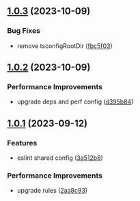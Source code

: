 ## [1.0.3](https://github.com/x-wink/eslint-config/compare/v1.0.2...v1.0.3) (2023-10-09)

### Bug Fixes

-   remove tsconfigRootDir ([fbc5f03](https://github.com/x-wink/eslint-config/commit/fbc5f03e3da1e312f0877f34cfe76197a5456009))

## [1.0.2](https://github.com/x-wink/eslint-config/compare/v1.0.1...v1.0.2) (2023-10-09)

### Performance Improvements

-   upgrade deps and perf config ([d395b84](https://github.com/x-wink/eslint-config/commit/d395b84861e180e42aff82cbfb08ab402fa42eaa))

## [1.0.1](https://github.com/x-wink/eslint-config/compare/v1.0.0...v1.0.1) (2023-09-12)

### Features

-   eslint shared config ([3a512b8](https://github.com/x-wink/eslint-config/commit/3a512b8f3714ffc5b3b15df2eed1b76d497a1b8f))

### Performance Improvements

-   upgrade rules ([2aa8c93](https://github.com/x-wink/eslint-config/commit/2aa8c93e87742182b9a05e95e3a02e60965a0568))
